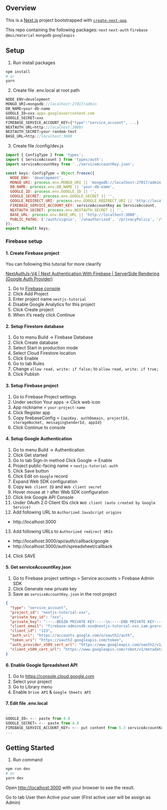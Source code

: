 ## Overview

This is a [Next.js](https://nextjs.org/) project bootstrapped with [`create-next-app`](https://github.com/vercel/next.js/tree/canary/packages/create-next-app).

This repo containing the following packages: `next` `next-auth` `firebase` `@mui/material` `mongodb` `googleapis`

## Setup

1. Run install packages

```bash
npm install
# or
yarn
```

2. Create file .env.local at root path

```javascript
NODE_ENV=development
MONGO_URI=mongodb://localhost:27017/admin
DB_NAME=your-db-name
GOOGLE_ID=xxx.apps.googleusercontent.com
GOOGLE_SECRET=xxx
FIREBASE_SERVICE_ACCOUNT_KEY={"type":"service_account", ...}
NEXTAUTH_URL=http://localhost:3000/
NEXTAUTH_SECRET=your-random-text
BASE_URL=http://localhost:3000
```

3. Create file /config/dev.js

```javascript
import { ConfigType } from 'types';
import { ServiceAccount } from 'types/auth';
import serviceAccountKey from '../serviceAccountKey.json';

const keys: ConfigType = Object.freeze({
  NODE_ENV: 'development',
  MONGO_URI: process.env.MONGO_URI || 'mongodb://localhost:27017/admin',
  DB_NAME: process.env.DB_NAME || 'your-db-name',
  GOOGLE_ID: process.env.GOOGLE_ID || '',
  GOOGLE_SECRET: process.env.GOOGLE_SECRET || '',
  GOOGLE_REDIRECT_URI: process.env.GOOGLE_REDIRECT_URI || 'http://localhost:3000/auth/spreadsheet/callback',
  FIREBASE_SERVICE_ACCOUNT_KEY: serviceAccountKey as ServiceAccount,
  NEXTAUTH_SECRET: process.env.NEXTAUTH_SECRET || '',
  BASE_URL: process.env.BASE_URL || 'http://localhost:3000',
  PUBLIC_PATHS: ['/auth/signin', '/unauthorized', '/privacyPolicy', '/termOfService'],
});
export default keys;
```

### Firebase setup

#### 1. Create Firebase project

You can following this tutorial for more clearify

[NextAuthJs-V4 | Next Authentication With Firebase | ServerSide Rendering (Google Auth Provider)](https://www.youtube.com/watch?v=so9JJ0YFB-s)

1. Go to [Firebase console](https://console.firebase.google.com)
2. Click Add Project
3. Enter project name `nextjs-tutorial`
4. Disable Google Analytics for this project
5. Click Create project
6. When it’s ready click Continue

#### 2. Setup Firestore database

1. Go to menu Build -> Firebase Database
2. Click Create database
3. Select Start in production mode
4. Select Cloud Firestore location
5. Click Enable
6. Go to tab Rules
7. Change `allow read, write: if false;` to `allow read, write: if true;`
8. Click Publish

#### 3. Setup Firebase project

1. Go to Firebase Project settings
2. Under section Your apps -> Click web icon
3. App nickname = `your-project-name`
4. Click Register app
5. Copy firebaseConfig = `{apiKey, authDomain, projectId, storageBucket, messagingSenderId, appId}`
6. Click Continue to console

#### 4. Setup Google Authentication

1. Go to menu Build -> Authentication
2. Click Get started
3. Go to tab Sign-in method Click Google -> Enable
4. Project public-facing name = `nextjs-tutorial-auth`
5. Click Save button
6. Click Edit on `Google` record
7. Expand Web SDK configuration
8. Copy `Web client ID` and `Web client secret`
9. Hover mouse at `?` after Web SDK configuration
10. Click link Google API Console
11. Under OAuth 2.0 Client IDs click `Web client (auto created by Google Service)`
12. Add following URL to `Authorized JavaScript origins`

- http://localhost:3000

13. Add following URLs to `Authorized redirect URIs`

- http://localhost:3000/api/auth/callback/google
- http://localhost:3000/auth/spreadsheet/callback

14. Click SAVE

#### 5. Get serviceAccountKey.json

1. Go to Firebase project settings > Service accounts > Firebase Admin SDK
2. Click Generate new private key
3. Save as `serviceAccountKey.json` in the root project

```json
{
  "type": "service_account",
  "project_id": "nextjs-tutorial-xxx",
  "private_key_id": "xxx",
  "private_key": "-----BEGIN PRIVATE KEY-----\n-----END PRIVATE KEY-----\n",
  "client_email": "firebase-adminsdk-xxx@nextjs-tutorial-xxx.iam.gserviceaccount.com",
  "client_id": "123",
  "auth_uri": "https://accounts.google.com/o/oauth2/auth",
  "token_uri": "https://oauth2.googleapis.com/token",
  "auth_provider_x509_cert_url": "https://www.googleapis.com/oauth2/v1/certs",
  "client_x509_cert_url": "https://www.googleapis.com/robot/v1/metadata/x509/firebase-adminsdk-xxx%40nextjs-tutorial-xxx.iam.gserviceaccount.com"
}
```

#### 6. Enable Google Spreadsheet API

1. Go to https://console.cloud.google.com
2. Select your project
3. Go to Library menu
4. Enable `Drive API` & `Google Sheets API`

#### 7. Edit file .env.local

```javascript
...
GOOGLE_ID= <-- paste from 4.8
GOOGLE_SECRET= <-- paste from 4.8
FIREBASE_SERVICE_ACCOUNT_KEY= <-- put content from 5.3 serviceAccountKey.json here when deploy production
...
```

## Getting Started

1. Run command

```bash
npm run dev
# or
yarn dev
```

Open [http://localhost:3000](http://localhost:3000) with your browser to see the result.

Go to tab User then Active your user (First active user will be assign as Admin)
